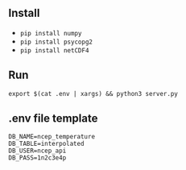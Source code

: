 ## Install

- `pip install numpy`
- `pip install psycopg2`
- `pip install netCDF4`

## Run

`export $(cat .env | xargs) && python3 server.py`

## .env file template
```
DB_NAME=ncep_temperature
DB_TABLE=interpolated
DB_USER=ncep_api
DB_PASS=1n2c3e4p
```
